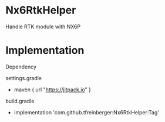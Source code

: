 # Nx6RtkHelper
Handle RTK module with NX6P


# Implementation
Dependency

settings.gradle
  - maven { url "https://jitpack.io" }

build.gradle
- implementation 'com.github.tfreinberger:Nx6RtkHelper:Tag'



